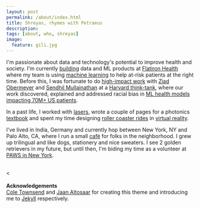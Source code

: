 ```yaml
---
layout: post
permalink: /about/index.html
title: Shreyas, rhymes with Petraeus
description: 
tags: [about, who, shreyas]
image:
  feature: gili.jpg
---
```

<!-- 
**<center>Pronounced Sh-ray-us Luckh-tuck-ia</center>**
 -->
I'm passionate about data and technology's potential to improve health and society. I'm currently [building](https://patents.google.com/patent/WO2021188172A1/en?inventor=shreyas+lakhtakia&oq=shreyas+lakhtakia) data and ML products at [Flatiron Health](http://www.flatiron.com/) where my team is using [machine learning](https://www.ispor.org/heor-resources/presentations-database/presentation/intl2020-3182/100099) to help at-risk patients at the right time. Before this, I was fortunate to do [high-impact work](https://www.wsj.com/articles/researchers-find-racial-bias-in-hospital-algorithm-11571941096) with [Ziad Obermeyer](http://ziadobermeyer.com/) and [Sendhil Mullainathan](https://www.chicagobooth.edu/faculty/directory/m/sendhil-mullainathan) at a [Harvard think-tank](http://www.labsysmed.org), where our work discovered, explained and addressed racial bias in [ML health models impacting 70M+ US patients](https://www.washingtonpost.com/health/2019/10/24/racial-bias-medical-algorithm-favors-white-patients-over-sicker-black-patients/). 

In a past life, I worked with [lasers](https://ee.princeton.edu/), wrote a couple of pages for a photonics [textbook](https://www.amazon.com/Neuromorphic-Photonics-Paul-R-Prucnal/dp/1498725228) and spent my time designing [roller coaster rides](https://drive.google.com/file/d/0BzFqeouFB7n1VHphTF9URmxRUkE/view?usp=sharing&resourcekey=0-KRpTQc8Cuvw4YZnX895jWA) in [virtual reality](https://de.wikipedia.org/wiki/Robocoaster).

I've lived in India, Germany and currently hop between New York, NY and Palo Alto, CA, where I run a small [café](https://beaglecafe.xyz/) for folks in the neighborhood. I grew up trilingual and like dogs, stationery and nice sweaters. I see 2 golden retrievers in my future, but until then, I'm biding my time as a volunteer at [PAWS in New York](https://pawsny.org/).

<br><<br><br>
**Acknowledgements**<br>
[Cole Townsend](http://twnsnd.co/) and [Jaan Altosaar](https://jaan.io/about/) for creating this theme and introducing me to [Jekyll](https://jekyllrb.com/) respectively.